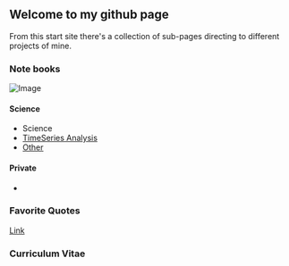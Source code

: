 ## Welcome to my github page

From this start site there's a collection of sub-pages directing to different projects of mine.

### Note books
![Image](src)

#### Science
* Science
* [TimeSeries Analysis](https://github.com/KleinhansDa/Notebooks/blob/master/DA-TimeSeries_singles_count.nb.html)
* [Other](https://kleinhansda.github.io/Notebooks/SN120_TrackMate.nb.html)

#### Private
* 

### Favorite Quotes
[Link](url)

### Curriculum Vitae
